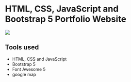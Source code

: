 # HTML, CSS, JavaScript and Bootstrap 5 Portfolio Website
![](images/introduce-portfolio.gif)
## Tools used
* HTML, CSS and JavaScript
* Bootstrap 5
* Font Awesome 5
* google map
